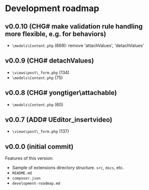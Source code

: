 # Development roadmap

## v0.0.10 (CHG# make validation rule handling more flexible, e.g. for behaviors)

* `\models\Content.php` (669): remove 'attachValues', 'detachValues'


## v0.0.9 (CHG# detachValues)

* `\views\post\_form.php` (134)
* `\models\Content.php` (75)


## v0.0.8 (CHG# yongtiger\attachable)

* `\models\Content.php` (60)


## v0.0.7 (ADD# UEditor_insertvideo)

* `\views\post\_form.php` (137)


## v0.0.0 (initial commit)

Features of this version:

* Sample of extensions directory structure. `src`, `docs`, etc.
* `README.md`
* `composer.json`
* `development-roadmap.md`
